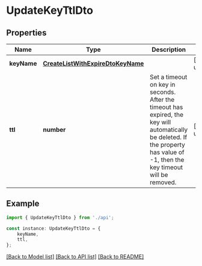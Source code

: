 # UpdateKeyTtlDto


## Properties

Name | Type | Description | Notes
------------ | ------------- | ------------- | -------------
**keyName** | [**CreateListWithExpireDtoKeyName**](CreateListWithExpireDtoKeyName.md) |  | [default to undefined]
**ttl** | **number** | Set a timeout on key in seconds. After the timeout has expired, the key will automatically be deleted. If the property has value of -1, then the key timeout will be removed. | [default to undefined]

## Example

```typescript
import { UpdateKeyTtlDto } from './api';

const instance: UpdateKeyTtlDto = {
    keyName,
    ttl,
};
```

[[Back to Model list]](../README.md#documentation-for-models) [[Back to API list]](../README.md#documentation-for-api-endpoints) [[Back to README]](../README.md)
